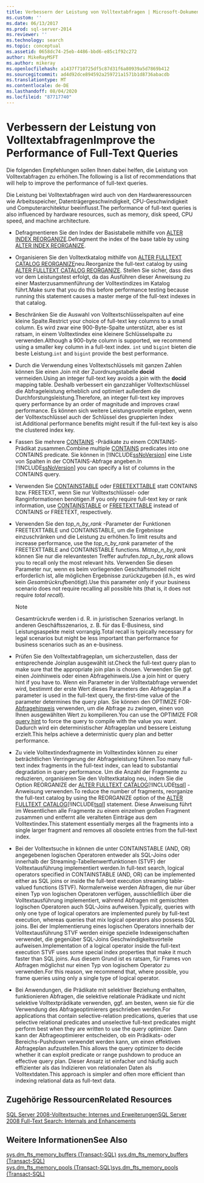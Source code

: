 ```yaml
---
title: Verbessern der Leistung von Volltextabfragen | Microsoft-Dokumentation
ms.custom: ''
ms.date: 06/13/2017
ms.prod: sql-server-2014
ms.reviewer: ''
ms.technology: search
ms.topic: conceptual
ms.assetid: 0658dc74-25eb-4486-bbd6-e85c1f92c272
author: MikeRayMSFT
ms.author: mikeray
ms.openlocfilehash: a1437f710725df5c87d31f6a80939a5d7869b412
ms.sourcegitcommit: ad4d92dce894592a259721a1571b1d8736abacdb
ms.translationtype: MT
ms.contentlocale: de-DE
ms.lasthandoff: 08/04/2020
ms.locfileid: "87717740"
---
```

# <a name="improve-the-performance-of-full-text-queries"></a><span data-ttu-id="09f9c-102">Verbessern der Leistung von Volltextabfragen</span><span class="sxs-lookup"><span data-stu-id="09f9c-102">Improve the Performance of Full-Text Queries</span></span>
  <span data-ttu-id="09f9c-103">Die folgenden Empfehlungen sollen Ihnen dabei helfen, die Leistung von Volltextabfragen zu erhöhen.</span><span class="sxs-lookup"><span data-stu-id="09f9c-103">The following is a list of recommendations that will help to improve the performance of full-text queries.</span></span>  
  
 <span data-ttu-id="09f9c-104">Die Leistung bei Volltextabfragen wird auch von den Hardwareressourcen wie Arbeitsspeicher, Datenträgergeschwindigkeit, CPU-Geschwindigkeit und Computerarchitektur beeinflusst.</span><span class="sxs-lookup"><span data-stu-id="09f9c-104">The performance of full-text queries is also influenced by hardware resources, such as memory, disk speed, CPU speed, and machine architecture.</span></span>  
  
-   <span data-ttu-id="09f9c-105">Defragmentieren Sie den Index der Basistabelle mithilfe von [ALTER INDEX REORGANIZE](/sql/t-sql/statements/alter-index-transact-sql).</span><span class="sxs-lookup"><span data-stu-id="09f9c-105">Defragment the index of the base table by using [ALTER INDEX REORGANIZE](/sql/t-sql/statements/alter-index-transact-sql).</span></span>  
  
-   <span data-ttu-id="09f9c-106">Organisieren Sie den Volltextkatalog mithilfe von [ALTER FULLTEXT CATALOG REORGANIZE](/sql/t-sql/statements/alter-fulltext-catalog-transact-sql)neu.</span><span class="sxs-lookup"><span data-stu-id="09f9c-106">Reorganize the full-text catalog by using [ALTER FULLTEXT CATALOG REORGANIZE](/sql/t-sql/statements/alter-fulltext-catalog-transact-sql).</span></span> <span data-ttu-id="09f9c-107">Stellen Sie sicher, dass dies vor dem Leistungstest erfolgt, da das Ausführen dieser Anweisung zu einer Masterzusammenführung der Volltextindizes im Katalog führt.</span><span class="sxs-lookup"><span data-stu-id="09f9c-107">Make sure that you do this before performance testing because running this statement causes a master merge of the full-text indexes in that catalog.</span></span>  
  
-   <span data-ttu-id="09f9c-108">Beschränken Sie die Auswahl von Volltextschlüsselspalten auf eine kleine Spalte.</span><span class="sxs-lookup"><span data-stu-id="09f9c-108">Restrict your choice of full-text key columns to a small column.</span></span> <span data-ttu-id="09f9c-109">Es wird zwar eine 900-Byte-Spalte unterstützt, aber es ist ratsam, in einem Volltextindex eine kleinere Schlüsselspalte zu verwenden.</span><span class="sxs-lookup"><span data-stu-id="09f9c-109">Although a 900-byte column is supported, we recommend using a smaller key column in a full-text index.</span></span> <span data-ttu-id="09f9c-110">`int` und `bigint` bieten die beste Leistung.</span><span class="sxs-lookup"><span data-stu-id="09f9c-110">`int` and `bigint` provide the best performance.</span></span>  
  
-   <span data-ttu-id="09f9c-111">Durch die Verwendung eines Volltextschlüssels mit ganzen Zahlen können Sie einen Join mit der Zuordnungstabelle **docid** vermeiden.</span><span class="sxs-lookup"><span data-stu-id="09f9c-111">Using an integer full-text key avoids a join with the **docid** mapping table.</span></span> <span data-ttu-id="09f9c-112">Deshalb verbessert ein ganzzahliger Volltextschlüssel die Abfrageleistung erheblich und optimiert außerdem die Durchforstungsleistung.</span><span class="sxs-lookup"><span data-stu-id="09f9c-112">Therefore, an integer full-text key improves query performance by an order of magnitude and improves crawl performance.</span></span> <span data-ttu-id="09f9c-113">Es können sich weitere Leistungsvorteile ergeben, wenn der Volltextschlüssel auch der Schlüssel des gruppierten Index ist.</span><span class="sxs-lookup"><span data-stu-id="09f9c-113">Additional performance benefits might result if the full-text key is also the clustered index key.</span></span>  
  
-   <span data-ttu-id="09f9c-114">Fassen Sie mehrere [CONTAINS](/sql/t-sql/queries/contains-transact-sql) -Prädikate zu einem CONTAINS-Prädikat zusammen.</span><span class="sxs-lookup"><span data-stu-id="09f9c-114">Combine multiple [CONTAINS](/sql/t-sql/queries/contains-transact-sql) predicates into one CONTAINS predicate.</span></span> <span data-ttu-id="09f9c-115">Sie können in [!INCLUDE[ssNoVersion](../../includes/ssnoversion-md.md)] eine Liste von Spalten in der CONTAINS-Abfrage angeben.</span><span class="sxs-lookup"><span data-stu-id="09f9c-115">In [!INCLUDE[ssNoVersion](../../includes/ssnoversion-md.md)] you can specify a list of columns in the CONTAINS query.</span></span>  
  
-   <span data-ttu-id="09f9c-116">Verwenden Sie [CONTAINSTABLE](/sql/relational-databases/system-functions/containstable-transact-sql) oder [FREETEXTTABLE](/sql/relational-databases/system-functions/freetexttable-transact-sql) statt CONTAINS bzw. FREETEXT, wenn Sie nur Volltextschlüssel- oder Ranginformationen benötigen.</span><span class="sxs-lookup"><span data-stu-id="09f9c-116">If you only require full-text key or rank information, use [CONTAINSTABLE](/sql/relational-databases/system-functions/containstable-transact-sql) or [FREETEXTTABLE](/sql/relational-databases/system-functions/freetexttable-transact-sql) instead of CONTAINS or FREETEXT, respectively.</span></span>  
  
-   <span data-ttu-id="09f9c-117">Verwenden Sie den *top_n_by_rank* -Parameter der Funktionen FREETEXTTABLE und CONTAINSTABLE, um die Ergebnisse einzuschränken und die Leistung zu erhöhen.</span><span class="sxs-lookup"><span data-stu-id="09f9c-117">To limit results and increase performance, use the *top_n_by_rank* parameter of the FREETEXTTABLE and CONTAINSTABLE functions.</span></span> <span data-ttu-id="09f9c-118">Mit*top_n_by_rank* können Sie nur die relevantesten Treffer aufrufen.</span><span class="sxs-lookup"><span data-stu-id="09f9c-118">*top_n_by_rank* allows you to recall only the most relevant hits.</span></span> <span data-ttu-id="09f9c-119">Verwenden Sie diesen Parameter nur, wenn es beim vorliegenden Geschäftsmodell nicht erforderlich ist, alle möglichen Ergebnisse zurückzugeben (d.h., es wird kein *Gesamtrückruf*benötigt).</span><span class="sxs-lookup"><span data-stu-id="09f9c-119">Use this parameter only if your business scenario does not require recalling all possible hits (that is, it does not require *total recall*).</span></span>  
  
    > [!NOTE]  
    >  <span data-ttu-id="09f9c-120">Gesamtrückrufe werden i d. R. in juristischen Szenarios verlangt. In anderen Geschäftsszenarios, z. B. für das E-Business, sind Leistungsaspekte meist vorrangig.</span><span class="sxs-lookup"><span data-stu-id="09f9c-120">Total recall is typically necessary for legal scenarios but might be less important than performance for business scenarios such as an e-business.</span></span>  
  
-   <span data-ttu-id="09f9c-121">Prüfen Sie den Volltextabfrageplan, um sicherzustellen, dass der entsprechende Joinplan ausgewählt ist.</span><span class="sxs-lookup"><span data-stu-id="09f9c-121">Check the full-text query plan to make sure that the appropriate join plan is chosen.</span></span> <span data-ttu-id="09f9c-122">Verwenden Sie ggf. einen Joinhinweis oder einen Abfragehinweis.</span><span class="sxs-lookup"><span data-stu-id="09f9c-122">Use a join hint or query hint if you have to.</span></span> <span data-ttu-id="09f9c-123">Wenn ein Parameter in der Volltextabfrage verwendet wird, bestimmt der erste Wert dieses Parameters den Abfrageplan.</span><span class="sxs-lookup"><span data-stu-id="09f9c-123">If a parameter is used in the full-text query, the first-time value of the parameter determines the query plan.</span></span> <span data-ttu-id="09f9c-124">Sie können den OPTIMIZE FOR- [Abfragehinweis](/sql/t-sql/queries/hints-transact-sql-query) verwenden, um die Abfrage zu zwingen, einen von Ihnen ausgewählten Wert zu kompilieren.</span><span class="sxs-lookup"><span data-stu-id="09f9c-124">You can use the OPTIMIZE FOR [query hint](/sql/t-sql/queries/hints-transact-sql-query) to force the query to compile with the value you want.</span></span> <span data-ttu-id="09f9c-125">Dadurch wird ein deterministischer Abfrageplan und bessere Leistung erzielt.</span><span class="sxs-lookup"><span data-stu-id="09f9c-125">This helps achieve a deterministic query plan and better performance.</span></span>  
  
-   <span data-ttu-id="09f9c-126">Zu viele Volltextindexfragmente im Volltextindex können zu einer beträchtlichen Verringerung der Abfrageleistung führen.</span><span class="sxs-lookup"><span data-stu-id="09f9c-126">Too many full-text index fragments in the full-text index, can lead to substantial degradation in query performance.</span></span> <span data-ttu-id="09f9c-127">Um die Anzahl der Fragmente zu reduzieren, organisieren Sie den Volltextkatalog neu, indem Sie die Option REORGANIZE der [ALTER FULLTEXT CATALOG](/sql/t-sql/statements/alter-fulltext-catalog-transact-sql)[!INCLUDE[tsql](../../includes/tsql-md.md)] -Anweisung verwenden.</span><span class="sxs-lookup"><span data-stu-id="09f9c-127">To reduce the number of fragments, reorganize the full-text catalog by using the REORGANIZE option of the [ALTER FULLTEXT CATALOG](/sql/t-sql/statements/alter-fulltext-catalog-transact-sql)[!INCLUDE[tsql](../../includes/tsql-md.md)] statement.</span></span> <span data-ttu-id="09f9c-128">Diese Anweisung führt im Wesentlichen alle Fragmente zu einem einzelnen großen Fragment zusammen und entfernt alle veralteten Einträge aus dem Volltextindex.</span><span class="sxs-lookup"><span data-stu-id="09f9c-128">This statement essentially merges all the fragments into a single larger fragment and removes all obsolete entries from the full-text index.</span></span>  
  
-   <span data-ttu-id="09f9c-129">Bei der Volltextsuche in  können die unter CONTAINSTABLE (AND, OR) angegebenen logischen Operatoren entweder als SQL-Joins oder innerhalb der Streaming-Tabellenwertfunktionen (STVF) der Volltextausführung implementiert werden.</span><span class="sxs-lookup"><span data-stu-id="09f9c-129">In  full-text search, logical operators specified in CONTAINSTABLE (AND, OR) can be implemented either as SQL joins or inside the full-text execution streaming table-valued functions (STVF).</span></span> <span data-ttu-id="09f9c-130">Normalerweise werden Abfragen, die nur über einen Typ von logischen Operatoren verfügen, ausschließlich über die Volltextausführung implementiert, während Abfragen mit gemischten logischen Operatoren auch SQL-Joins aufweisen.</span><span class="sxs-lookup"><span data-stu-id="09f9c-130">Typically, queries with only one type of logical operators are implemented purely by full-text execution, whereas queries that mix logical operators also possess SQL joins.</span></span> <span data-ttu-id="09f9c-131">Bei der Implementierung eines logischen Operators innerhalb der Volltextausführung STVF werden einige spezielle Indexeigenschaften verwendet, die gegenüber SQL-Joins Geschwindigkeitsvorteile aufweisen.</span><span class="sxs-lookup"><span data-stu-id="09f9c-131">Implementation of a logical operator inside the full-text execution STVF uses some special index properties that make it much faster than SQL joins.</span></span> <span data-ttu-id="09f9c-132">Aus diesem Grund ist es ratsam, für Frames von Abfragen möglichst nur einen Typ von logischem Operator zu verwenden.</span><span class="sxs-lookup"><span data-stu-id="09f9c-132">For this reason, we recommend that, where possible, you frame queries using only a single type of logical operator.</span></span>  
  
-   <span data-ttu-id="09f9c-133">Bei Anwendungen, die Prädikate mit selektiver Beziehung enthalten, funktionieren Abfragen, die selektive relationale Prädikate und nicht selektive Volltextprädikate verwenden, ggf. am besten, wenn sie für die Verwendung des Abfrageoptimierers geschrieben werden.</span><span class="sxs-lookup"><span data-stu-id="09f9c-133">For applications that contain selective-relation predications, queries that use selective relational predicates and unselective full-text predicates might perform best when they are written to use the query optimizer.</span></span> <span data-ttu-id="09f9c-134">Dann kann der Abfrageoptimierer entscheiden, ob ein Prädikats- oder Bereichs-Pushdown verwendet werden kann, um einen effektiven Abfrageplan aufzustellen.</span><span class="sxs-lookup"><span data-stu-id="09f9c-134">This allows the query optimizer to decide whether it can exploit predicate or range pushdown to produce an effective query plan.</span></span> <span data-ttu-id="09f9c-135">Dieser Ansatz ist einfacher und häufig auch effizienter als das Indizieren von relationalen Daten als Volltextdaten.</span><span class="sxs-lookup"><span data-stu-id="09f9c-135">This approach is simpler and often more efficient than indexing relational data as full-text data.</span></span>  
  
## <a name="related-resources"></a><span data-ttu-id="09f9c-136">Zugehörige Ressourcen</span><span class="sxs-lookup"><span data-stu-id="09f9c-136">Related Resources</span></span>  
 [<span data-ttu-id="09f9c-137">SQL Server 2008-Volltextsuche: Internes und Erweiterungen</span><span class="sxs-lookup"><span data-stu-id="09f9c-137">SQL Server 2008 Full-Text Search: Internals and Enhancements</span></span>](https://go.microsoft.com/fwlink/?LinkId=129544)  
  
## <a name="see-also"></a><span data-ttu-id="09f9c-138">Weitere Informationen</span><span class="sxs-lookup"><span data-stu-id="09f9c-138">See Also</span></span>  
 <span data-ttu-id="09f9c-139">[sys.dm_fts_memory_buffers &#40;Transact-SQL&#41;](/sql/relational-databases/system-dynamic-management-views/sys-dm-fts-memory-buffers-transact-sql) </span><span class="sxs-lookup"><span data-stu-id="09f9c-139">[sys.dm_fts_memory_buffers &#40;Transact-SQL&#41;](/sql/relational-databases/system-dynamic-management-views/sys-dm-fts-memory-buffers-transact-sql) </span></span>  
 [<span data-ttu-id="09f9c-140">sys.dm_fts_memory_pools &#40;Transact-SQL&#41;</span><span class="sxs-lookup"><span data-stu-id="09f9c-140">sys.dm_fts_memory_pools &#40;Transact-SQL&#41;</span></span>](/sql/relational-databases/system-dynamic-management-views/sys-dm-fts-memory-pools-transact-sql)  
  
  
